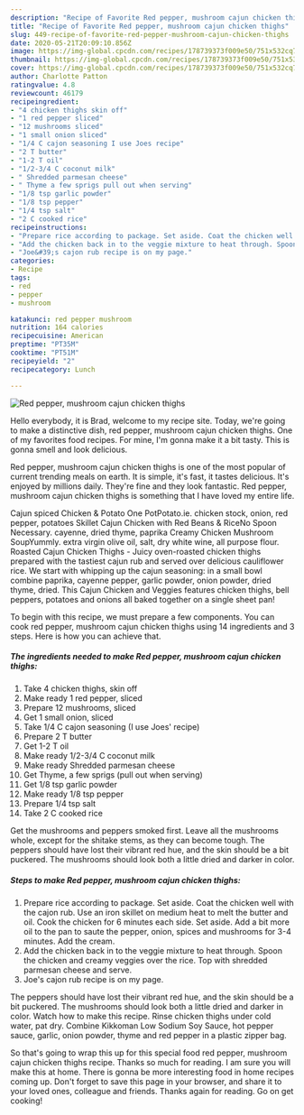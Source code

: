 ```yaml
---
description: "Recipe of Favorite Red pepper, mushroom cajun chicken thighs"
title: "Recipe of Favorite Red pepper, mushroom cajun chicken thighs"
slug: 449-recipe-of-favorite-red-pepper-mushroom-cajun-chicken-thighs
date: 2020-05-21T20:09:10.856Z
image: https://img-global.cpcdn.com/recipes/178739373f009e50/751x532cq70/red-pepper-mushroom-cajun-chicken-thighs-recipe-main-photo.jpg
thumbnail: https://img-global.cpcdn.com/recipes/178739373f009e50/751x532cq70/red-pepper-mushroom-cajun-chicken-thighs-recipe-main-photo.jpg
cover: https://img-global.cpcdn.com/recipes/178739373f009e50/751x532cq70/red-pepper-mushroom-cajun-chicken-thighs-recipe-main-photo.jpg
author: Charlotte Patton
ratingvalue: 4.8
reviewcount: 46179
recipeingredient:
- "4 chicken thighs skin off"
- "1 red pepper sliced"
- "12 mushrooms sliced"
- "1 small onion sliced"
- "1/4 C cajon seasoning I use Joes recipe"
- "2 T butter"
- "1-2 T oil"
- "1/2-3/4 C coconut milk"
- " Shredded parmesan cheese"
- " Thyme a few sprigs pull out when serving"
- "1/8 tsp garlic powder"
- "1/8 tsp pepper"
- "1/4 tsp salt"
- "2 C cooked rice"
recipeinstructions:
- "Prepare rice according to package. Set aside. Coat the chicken well with the cajon rub. Use an iron skillet on medium heat to melt the butter and oil. Cook the chicken for 6 minutes each side. Set aside. Add a bit more oil to the pan to saute the pepper, onion, spices and mushrooms for 3-4 minutes. Add the cream."
- "Add the chicken back in to the veggie mixture to heat through. Spoon the chicken and creamy veggies over the rice. Top with shredded parmesan cheese and serve."
- "Joe&#39;s cajon rub recipe is on my page."
categories:
- Recipe
tags:
- red
- pepper
- mushroom

katakunci: red pepper mushroom 
nutrition: 164 calories
recipecuisine: American
preptime: "PT35M"
cooktime: "PT51M"
recipeyield: "2"
recipecategory: Lunch

---
```



![Red pepper, mushroom cajun chicken thighs](https://img-global.cpcdn.com/recipes/178739373f009e50/751x532cq70/red-pepper-mushroom-cajun-chicken-thighs-recipe-main-photo.jpg)

Hello everybody, it is Brad, welcome to my recipe site. Today, we're going to make a distinctive dish, red pepper, mushroom cajun chicken thighs. One of my favorites food recipes. For mine, I'm gonna make it a bit tasty. This is gonna smell and look delicious.

Red pepper, mushroom cajun chicken thighs is one of the most popular of current trending meals on earth. It is simple, it's fast, it tastes delicious. It's enjoyed by millions daily. They're fine and they look fantastic. Red pepper, mushroom cajun chicken thighs is something that I have loved my entire life.

Cajun spiced Chicken &amp; Potato One PotPotato.ie. chicken stock, onion, red pepper, potatoes Skillet Cajun Chicken with Red Beans &amp; RiceNo Spoon Necessary. cayenne, dried thyme, paprika Creamy Chicken Mushroom SoupYummly. extra virgin olive oil, salt, dry white wine, all purpose flour. Roasted Cajun Chicken Thighs - Juicy oven-roasted chicken thighs prepared with the tastiest cajun rub and served over delicious cauliflower rice. We start with whipping up the cajun seasoning: in a small bowl combine paprika, cayenne pepper, garlic powder, onion powder, dried thyme, dried. This Cajun Chicken and Veggies features chicken thighs, bell peppers, potatoes and onions all baked together on a single sheet pan!


To begin with this recipe, we must prepare a few components. You can cook red pepper, mushroom cajun chicken thighs using 14 ingredients and 3 steps. Here is how you can achieve that.

<!--inarticleads1-->

##### The ingredients needed to make Red pepper, mushroom cajun chicken thighs:

1. Take 4 chicken thighs, skin off
1. Make ready 1 red pepper, sliced
1. Prepare 12 mushrooms, sliced
1. Get 1 small onion, sliced
1. Take 1/4 C cajon seasoning (I use Joes&#39; recipe)
1. Prepare 2 T butter
1. Get 1-2 T oil
1. Make ready 1/2-3/4 C coconut milk
1. Make ready  Shredded parmesan cheese
1. Get  Thyme, a few sprigs (pull out when serving)
1. Get 1/8 tsp garlic powder
1. Make ready 1/8 tsp pepper
1. Prepare 1/4 tsp salt
1. Take 2 C cooked rice


Get the mushrooms and peppers smoked first. Leave all the mushrooms whole, except for the shitake stems, as they can become tough. The peppers should have lost their vibrant red hue, and the skin should be a bit puckered. The mushrooms should look both a little dried and darker in color. 

<!--inarticleads2-->

##### Steps to make Red pepper, mushroom cajun chicken thighs:

1. Prepare rice according to package. Set aside. Coat the chicken well with the cajon rub. Use an iron skillet on medium heat to melt the butter and oil. Cook the chicken for 6 minutes each side. Set aside. Add a bit more oil to the pan to saute the pepper, onion, spices and mushrooms for 3-4 minutes. Add the cream.
1. Add the chicken back in to the veggie mixture to heat through. Spoon the chicken and creamy veggies over the rice. Top with shredded parmesan cheese and serve.
1. Joe&#39;s cajon rub recipe is on my page.


The peppers should have lost their vibrant red hue, and the skin should be a bit puckered. The mushrooms should look both a little dried and darker in color. Watch how to make this recipe. Rinse chicken thighs under cold water, pat dry. Combine Kikkoman Low Sodium Soy Sauce, hot pepper sauce, garlic, onion powder, thyme and red pepper in a plastic zipper bag. 

So that's going to wrap this up for this special food red pepper, mushroom cajun chicken thighs recipe. Thanks so much for reading. I am sure you will make this at home. There is gonna be more interesting food in home recipes coming up. Don't forget to save this page in your browser, and share it to your loved ones, colleague and friends. Thanks again for reading. Go on get cooking!
